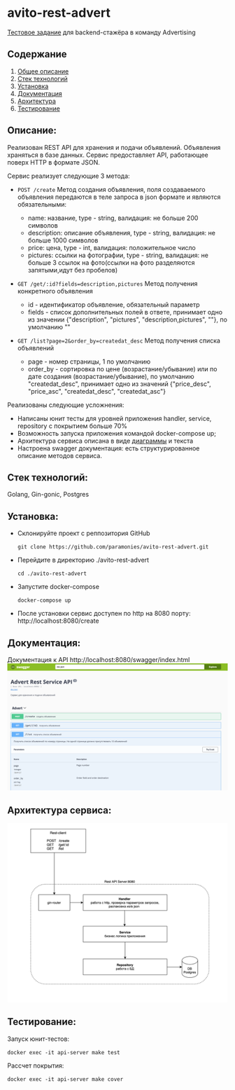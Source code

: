 # avito-rest-advert

[Тестовое задание](https://github.com/avito-tech/adv-backend-trainee-assignment/blob/main/README.md) для backend-стажёра в команду Advertising

## Содержание

1. [Общее описание](#ООписание)
1. [Стек технологий](#Стек)
1. [Установка](#Установка)
1. [Документация](#Документация)
1. [Архитектура](#Архитектура)
3. [Тестирование](#тесты)

## Описание: <a name="ООписание"></a>

Реализован REST API для хранения и подачи объявлений. Объявления храняться в базе данных. Сервис предоставляет API, работающее поверх HTTP в формате JSON.

Сервис реализует следующие 3 метода:

- `POST /create` Метод создания объявления, поля создаваемого объявления передаются в теле запроса в json формате и являются обязательными:
  - name: название, type - string, валидация: не больше 200 символов
  - description: описание объявления, type - string, валидация: не больше 1000 символов
  - price: цена, type - int, валидация: положительное число
  - pictures: ссылки на фотографии, type - string, валидация: не больше 3 ссылок на фото(ссылки на фото разделяются запятыми,идут без пробелов)  
    
    
- `GET /get/:id?fields=description,pictures` Метод получения конкретного объявления
  - id - идентификатор объявление, обязательный параметр
  - fields - список дополнительных полей в ответе, принимает одно из значении {"description", "pictures", "description,pictures", ""}, по умолчанию ""

- `GET /list?page=2&order_by=createdat_desc` Метод получения списка объявлений
  - page - номер страницы, 1 по умолчанию
  - order_by - сортировка по цене (возрастание/убывание) или по дате создания (возрастание/убывание), по умолчанию "createdat_desc", 
    принимает одно из значений {"price_desc", "price_asc", "createdat_desc", "createdat_asc"}

Реализованы следующие усложнения:

- Написаны юнит тесты для уровней приложения handler, service, repository с покрытием больше 70%
- Возможность запуска приложения командой docker-compose up;
- Архитектура сервиса описана в виде [диаграммы](/docs/media/service-arc.png) и текста
- Настроена swagger документация: есть структурированное описание методов сервиса.

## Стек технологий: <a name="Стек"></a>

Golang, Gin-gonic, Postgres

## Установка: <a name="Установка"></a>

- Склонируйте проект с реппозитория GitHub
  ```
  git clone https://github.com/paramonies/avito-rest-advert.git
  ```
- Перейдите в директорию ./avito-rest-advert
  ```
  cd ./avito-rest-advert
  ```
- Запустите docker-compose
  ```
  docker-compose up
  ```
- После установки сервис доступен по http на 8080 порту: http://localhost:8080/create
  

## Документация: <a name="Документация"></a>

Документация к API http://localhost:8080/swagger/index.html
![docs](/docs/media/swagger_doc.png)

## Архитектура сервиса: <a name="Архитектура"></a>
![arc](/docs/media/service-arc.png)

## Тестирование: <a name="тесты"></a>

Запуск юнит-тестов:

```
docker exec -it api-server make test
```
Рассчет покрытия:

```
docker exec -it api-server make cover
```

